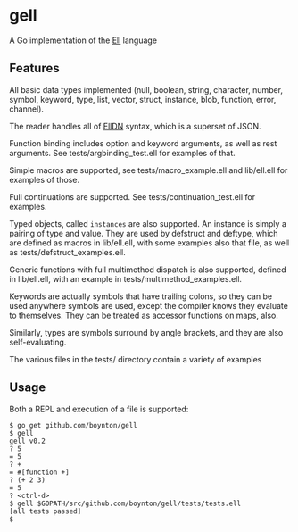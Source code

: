 gell
====

A Go implementation of the [Ell](https://github.com/boynton/ell) language

## Features

All basic data types implemented (null, boolean, string, character, number, symbol, keyword, type, list, vector, struct,
instance, blob, function, error, channel).

The reader handles all of [EllDN](https://github.com/boynton/elldn) syntax, which is a superset of JSON.

Function binding includes option and keyword arguments, as well as rest arguments. See tests/argbinding_test.ell for
examples of that.

Simple macros are supported, see tests/macro_example.ell and lib/ell.ell for examples of those.

Full continuations are supported. See tests/continuation_test.ell for examples.

Typed objects, called `instances` are also supported. An instance is simply a pairing of type and value.
They are used by defstruct and deftype, which are defined as macros
in lib/ell.ell, with some examples also that file, as well as tests/defstruct_examples.ell.

Generic functions with full multimethod dispatch is also supported, defined in lib/ell.ell, with an example in
tests/multimethod_examples.ell.

Keywords are actually symbols that have trailing colons, so they can be used anywhere symbols are used, except
the compiler knows they evaluate to themselves. They can be treated as accessor functions on maps, also.

Similarly, types are  symbols surround by angle brackets, and they are also self-evaluating.

The various files in the tests/ directory contain a variety of examples

## Usage

Both a REPL and execution of a file is supported:

    $ go get github.com/boynton/gell
    $ gell
    gell v0.2
    ? 5
    = 5
    ? +
    = #[function +]
    ? (+ 2 3)
    = 5
    ? <ctrl-d>
    $ gell $GOPATH/src/github.com/boynton/gell/tests/tests.ell
    [all tests passed]
    $
